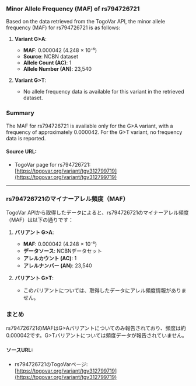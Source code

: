 ### Minor Allele Frequency (MAF) of rs794726721

Based on the data retrieved from the TogoVar API, the minor allele frequency (MAF) for rs794726721 is as follows:

1. **Variant G>A**:
   - **MAF**: 0.000042 (4.248 × 10⁻⁵)
   - **Source**: NCBN dataset
   - **Allele Count (AC)**: 1
   - **Allele Number (AN)**: 23,540

2. **Variant G>T**:
   - No allele frequency data is available for this variant in the retrieved dataset.

### Summary
The MAF for rs794726721 is available only for the G>A variant, with a frequency of approximately 0.000042. For the G>T variant, no frequency data is reported.

#### Source URL:
- TogoVar page for rs794726721: [https://togovar.org/variant/tgv312799719](https://togovar.org/variant/tgv312799719)

---

### rs794726721のマイナーアレル頻度（MAF）

TogoVar APIから取得したデータによると、rs794726721のマイナーアレル頻度（MAF）は以下の通りです：

1. **バリアント G>A**:
   - **MAF**: 0.000042 (4.248 × 10⁻⁵)
   - **データソース**: NCBNデータセット
   - **アレルカウント (AC)**: 1
   - **アレルナンバー (AN)**: 23,540

2. **バリアント G>T**:
   - このバリアントについては、取得したデータにアレル頻度情報がありません。

### まとめ
rs794726721のMAFはG>Aバリアントについてのみ報告されており、頻度は約0.000042です。G>Tバリアントについては頻度データが報告されていません。

#### ソースURL:
- rs794726721のTogoVarページ: [https://togovar.org/variant/tgv312799719](https://togovar.org/variant/tgv312799719)
